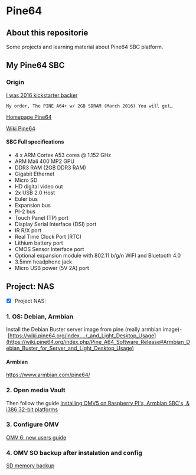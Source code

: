 # Pine64

## About this repositorie

Some projects and learning material about Pine64 SBC platform.

## My Pine64 SBC

### Origin

[I was 2016 kickstarter backer](https://www.kickstarter.com/projects/pine64/pine-a64-first-15-64-bit-single-board-super-comput)

`
My order,
The PINE A64+ w/ 2GB SDRAM (March 2016) You will get…
`

[Homepage Pine64](<https://www.pine64.org/devices/single-board-computers/pine-a64/>)

[Wiki Pine64](<https://wiki.pine64.org/wiki/PINE_A64>)

#### SBC Full specifications

- 4 x ARM Cortex A53 cores @ 1.152 GHz
- ARM Mali 400 MP2 GPU
- DDR3 RAM (2GB DDR3 RAM)
- Gigabit Ethernet
- Micro SD
- HD digital video out
- 2x USB 2.0 Host
- Euler bus
- Expansion bus
- PI-2 bus
- Touch Panel (TP) port
- Display Serial Interface (DSI) port
- IR R/X port
- Real Time Clock Port (RTC)
- Lithium battery port
- CMOS Sensor Interface port
- Optional expansion module with 802.11 b/g/n WiFI and Bluetooth 4.0
- 3.5mm headphone jack
- Micro USB power (5V 2A) port

## Project: NAS

- [x] Project NAS:

### 1. OS: Debian, Armbian

Install the Debian Buster server image from pine (really armbian image)- [https://wiki.pine64.org/index.…r_and_Light_Desktop_Usage](https://wiki.pine64.org/index.php/Pine_A64_Software_Release#Armbian_Debian_Buster_for_Server_and_Light_Desktop_Usage)

#### Armbian

<https://www.armbian.com/pine64/>

### 2. Open media Vault

Then follow the guide
[Installing OMV5 on Raspberry PI's, Armbian SBC's, & i386 32-bit platforms](https://forum.openmediavault.org/index.php?thread/28789-installing-omv5-on-raspberry-pi-s-armbian-sbc-s-i386-32-bit-platforms/)

### 3. Configure OMV

[OMV 6: new users guide](<https://wiki.omv-extras.org/doku.php?id=omv6:new_user_guide>)

### 4. OMV SO backup after instalation and config

[SD memory backup](<https://docs.openmediavault.org/en/5.x/new_user_guide/newuserguide.html#operating-system-backup>)
